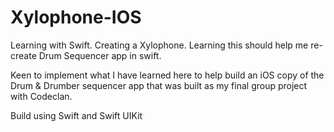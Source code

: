 # Xylophone-IOS
Learning with Swift. Creating a Xylophone. Learning this should help me re-create Drum Sequencer app in swift.

Keen to implement what I have learned here to help build an iOS copy of the Drum & Drumber sequencer app that was built 
as my final group project with Codeclan.

Build using Swift and Swift UIKit

